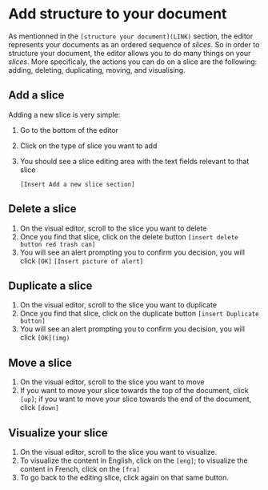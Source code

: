 # Add structure to your document

As mentionned in the `[structure your document](LINK)` section, the editor represents your documents as an ordered sequence of _slices_. So in order to structure your document, the editor allows you to do many things on your _slices_. More specificaly, the actions you can do on a slice are the following: adding, deleting, duplicating, moving, and visualising.

## Add a slice

Adding a new slice is very simple:

1.  Go to the bottom of the editor
2.  Click on the type of slice you want to add
3.  You should see a slice editing area with the text fields relevant to that slice

    `[Insert Add a new slice section]`

## Delete a slice

1.  On the visual editor, scroll to the slice you want to delete
2.  Once you find that slice, click on the delete button
  `[insert delete button red trash can]`
1.  You will see an alert prompting you to confirm you decision, you will click `[OK]`
  `[Insert picture of alert]`

## Duplicate a slice

1.  On the visual editor, scroll to the slice you want to duplicate
2.  Once you find that slice, click on the duplicate button
  `[insert Duplicate button]`
3.  You will see an alert prompting you to confirm you decision, you will click `[OK](img)`

## Move a slice

1.  On the visual editor, scroll to the slice you want to move
2.  If you want to move your slice towards the top of the document, click `[up]`; if you want to move your slice towards the end of the document, click `[down]`

## Visualize your slice

1.  On the visual editor, scroll to the slice you want to visualize.
2.  To visualize the content in English, click on the `[eng]`; to visualize the content in French, click on the `[fra]`
3.  To go back to the editing slice, click again on that same button.
